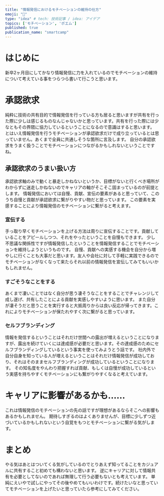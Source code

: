 ```yaml
---
title: "情報発信におけるモチベーションの維持の仕方"
emoji: "🐢"
type: "idea" # tech: 技術記事 / idea: アイデア
topics: ['モチベーション', 'ポエム']
published: true
publication_name: "smartcamp"
---
```

# はじめに
新卒2ヶ月目にしてかなり情報発信に力を入れているのでモチベーションの維持について考えている事をつらつら書いて行こうと思います。

# 承認欲求
純粋に技術の共有目的で情報発信を行っている方も居ると思いますが共有を行った際に少しは感じるものなんじゃないかと思っています。共有を行った際には少なともその界隈に協力しているということになるので意識はすると思います。
とはいえ情報発信を行うモチベーションが承認欲求だけで成り立っているとは思っていません。あくまで全員に共通しそうな箇所に言及します。
自分の承認欲求をうまく扱うことでモチベーションにつながるかもしれないということですね。

## 承認欲求のうまい扱い方
承認欲求軸のみで動くと暴走しかねないというか、目標がないと行くべき場所がわからずに迷走しかねないのでキャリアの軸がそこそこ固まっているのが前提とします。
情報発信においては自慢、貢献、宣伝の要素があると思っていて、このうち自慢と貢献が承認欲求に繋がりやすい物だと思っています。
この要素を実感することにより情報発信のモチベーションに繋がると考えます。

### 宣伝する
手っ取り早くモチベーションを上げる方法は周りに宣伝することです。貢献していることをアピールしつつ、それをやったということを自慢もできます。
少し不思議な関係性ですが情報発信したということを情報発信することでモチベーションを維持しようというものです。
自慢、貢献への実感する機会を自分から増やしに行くことも大事だと思います。友人や会社に対して手軽に実践できるのでモチベーションがなくなって来たらそれ以前の情報発信を宣伝してみてもいいかもしれません。

### すごそうなことをする
あくまで凄いことではなく自分が思う凄そうなことをすることでチャレンジして成し遂げ、共有したことによる貢献を実感しやすいように思います。
また自分が凄そうだと思うことを実行すると大抵周りからは良い反応が帰ってきます。これによりモチベーションが保たれやすく次に繋がると思っています。

### セルフブランディング
情報を発信するということはそれだけ世間への露出が増えるということになりますが、露出を続けていくには達成感が必要だと思います。その達成感のためにセルフブランディングしているという事実を使ってみようとう話です。
社内外で自分自身を知っている人が増えるということはそれだけ情報発信が成功しており、それはそのままセルフブランディングが成功しているということになります。
その知名度をやんわり把握すれば貢献、もしくは自慢が成功しているという実感を持ちやすくモチベーションにも繋がりやすくなると考えています。

# キャリアに影響があるかも……
これは情報発信のモチベーションの先の話ですが理想があるならそこへの影響もあるかもしれません。
期待しすぎるのはよくありませんが、目標に少しずつ近づいているかもしれないという自覚をもつとモチベーションに繋がる気がします。

# まとめ
やる気はあとはついてくる気がしているのでとりあえず知ってることをカジュアルに共有すること初めても構わないと思います。
逆にキャリアに対して情報共有を必要としてないのであれば無理して行う必要もないとも考えています。
単純にえいやで試しにやってその後やめてもいいわけです。続けたいなと思っていてモチベーションを上げたいと思っていたら参考にしてみてください。
